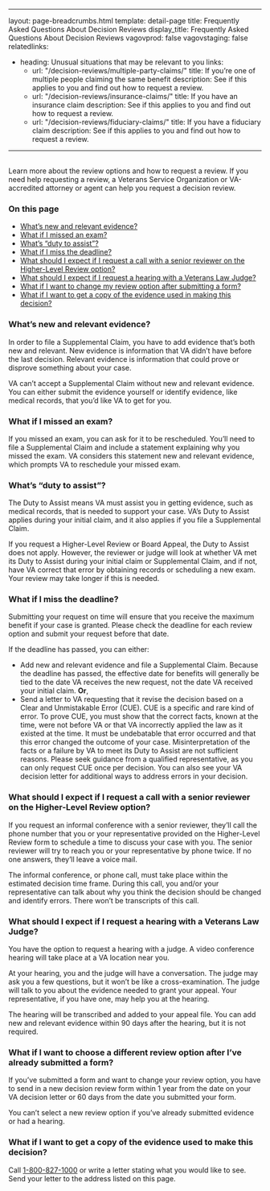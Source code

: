 ---
layout: page-breadcrumbs.html
template: detail-page
title: Frequently Asked Questions About Decision Reviews
display_title: Frequently Asked Questions About Decision Reviews
vagovprod: false
vagovstaging: false
relatedlinks:
  - heading: Unusual situations that may be relevant to you
    links:
    - url: "/decision-reviews/multiple-party-claims/"
      title: If you’re one of multiple people claiming the same benefit
      description: See if this applies to you and find out how to request a review.
    - url: "/decision-reviews/insurance-claims/"
      title: If you have an insurance claim
      description: See if this applies to you and find out how to request a review.
    - url: "/decision-reviews/fiduciary-claims/"
      title: If you have a fiduciary claim
      description: See if this applies to you and find out how to request a review.              
------
<br>
<div itemprop="description" class="va-introtext">
Learn more about the review options and how to request a review. If you need help requesting a review, a Veterans Service Organization or VA-accredited attorney or agent can help you request a decision review. 
</div>

### On this page
- [What’s new and relevant evidence?](#relevant-evidence)
- [What if I missed an exam?](#missed-exam)
- [What’s “duty to assist”?](#duty-assist)
- [What if I miss the deadline?](#miss-deadline)
- [What should I expect if I request a call with a senior reviewer on the Higher-Level Review option?](#higher-level-review)
- [What should I expect if I request a hearing with a Veterans Law Judge?](#request-hearing)
- [What if I want to change my review option after submitting a form?](#change-review)
- [What if I want to get a copy of the evidence used in making this decision?](#copy-of-evidence)

<section class="usa-grid usa-grid-full">
  <div class="va-h-ruled--stars"></div>
</section>

<div id="relevant-evidence">

### What’s new and relevant evidence?

In order to file a Supplemental Claim, you have to add evidence that’s both new and relevant. New evidence is information that VA didn’t have before the last decision. Relevant evidence is information that could prove or disprove something about your case. 

VA can’t accept a Supplemental Claim without new and relevant evidence. You can either submit the evidence yourself or identify evidence, like medical records, that you’d like VA to get for you.
</div>
<div id="missed-exam">

### What if I missed an exam?

If you missed an exam, you can ask for it to be rescheduled. You’ll need to file a Supplemental Claim and include a statement explaining why you missed the exam. VA considers this statement new and relevant evidence, which prompts VA to reschedule your missed exam.
</div>
<div id="duty-assist">

### What’s “duty to assist”?

The Duty to Assist means VA must assist you in getting evidence, such as medical records, that is needed to support your case. VA’s Duty to Assist applies during your initial claim, and it also applies if you file a Supplemental Claim.

If you request a Higher-Level Review or Board Appeal, the Duty to Assist does not apply. However, the reviewer or judge will look at whether VA met its Duty to Assist during your initial claim or Supplemental Claim, and if not, have VA correct that error by obtaining records or scheduling a new exam. Your review may take longer if this is needed.
</div>
<div id="miss-deadline">

### What if I miss the deadline?

Submitting your request on time will ensure that you receive the maximum benefit if your case is granted. Please check the deadline for each review option and submit your request before that date. 

If the deadline has passed, you can either: 
- Add new and relevant evidence and file a Supplemental Claim. Because the deadline has passed, the effective date for benefits will generally be tied to the date VA receives the new request, not the date VA received your initial claim. __Or__,
- Send a letter to VA requesting that it revise the decision based on a Clear and Unmistakable Error (CUE). CUE is a specific and rare kind of error. To prove CUE, you must show that the correct facts, known at the time, were not before VA or that VA incorrectly applied the law as it existed at the time. It must be undebatable that error occurred and that this error changed the outcome of your case. Misinterpretation of the facts or a failure by VA to meet its Duty to Assist are not sufficient reasons. Please seek guidance from a qualified representative, as you can only request CUE once per decision.  You can also see your VA decision letter for additional ways to address errors in your decision.
</div>
<div id="higher-level-review">

### What should I expect if I request a call with a senior reviewer on the Higher-Level Review option?  

If you request an informal conference with a senior reviewer, they’ll call the phone number that you or your representative provided on the Higher-Level Review form to schedule a time to discuss your case with you. The senior reviewer will try to reach you or your representative by phone twice. If no one answers, they’ll leave a voice mail. 

The informal conference, or phone call, must take place within the estimated decision time frame. During this call, you and/or your representative can talk about why you think the decision should be changed and identify errors. There won’t be transcripts of this call.
</div>
<div id="request-hearing">

### What should I expect if I request a hearing with a Veterans Law Judge?  

You have the option to request a hearing with a judge. A video conference hearing will take place at a VA location near you. 

At your hearing, you and the judge will have a conversation. The judge may ask you a few questions, but it won’t be like a cross-examination. The judge will talk to you about the evidence needed to grant your appeal. Your representative, if you have one, may help you at the hearing.

The hearing will be transcribed and added to your appeal file. You can add new and relevant evidence within 90 days after the hearing, but it is not required.
</div>

<div id="change-review">

### What if I want to choose a different review option after I’ve already submitted a form?

If you’ve submitted a form and want to change your review option, you have to send in a new decision review form within 1 year from the date on your VA decision letter or 60 days from the date you submitted your form. 

You can’t select a new review option if you’ve already submitted evidence or had a hearing.
</div>
<div id="copy-of-evidence">

### What if I want to get a copy of the evidence used to make this decision?

Call <a href="tel:+1phonenumber">1-800-827-1000</a> or write a letter stating what you would like to see. Send your letter to the address listed on this page.
</div>
